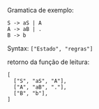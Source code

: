 Gramatica de exemplo:
```
S -> aS | A
A -> aB | .
B -> b
```


Syntax:
`["Estado", "regras"]`

retorno da função de leitura:
```
[
  ["S", "aS", "A"],
  ["A", "aB", "."],
  ["B", "b"],
]
```

